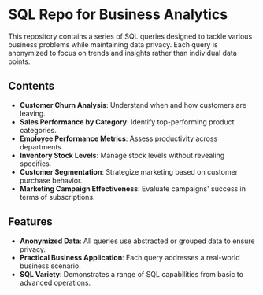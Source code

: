 # SQL Repo for Business Analytics

This repository contains a series of SQL queries designed to tackle various business problems while maintaining data privacy. Each query is anonymized to focus on trends and insights rather than individual data points.

## Contents

- **Customer Churn Analysis**: Understand when and how customers are leaving.
- **Sales Performance by Category**: Identify top-performing product categories.
- **Employee Performance Metrics**: Assess productivity across departments.
- **Inventory Stock Levels**: Manage stock levels without revealing specifics.
- **Customer Segmentation**: Strategize marketing based on customer purchase behavior.
- **Marketing Campaign Effectiveness**: Evaluate campaigns' success in terms of subscriptions.

## Features

- **Anonymized Data**: All queries use abstracted or grouped data to ensure privacy.
- **Practical Business Application**: Each query addresses a real-world business scenario.
- **SQL Variety**: Demonstrates a range of SQL capabilities from basic to advanced operations.

